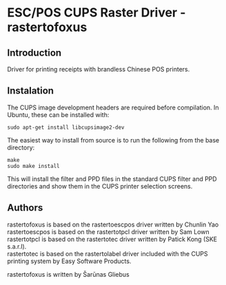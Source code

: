 # ESC/POS CUPS Raster Driver - rastertofoxus

## Introduction

Driver for printing receipts with brandless Chinese POS printers.

## Instalation

The CUPS image development headers are required before compilation. In Ubuntu, these can be installed with:

    sudo apt-get install libcupsimage2-dev

The easiest way to install from source is to run the following from the base directory:

    make
    sudo make install

This will install the filter and PPD files in the standard CUPS filter and PPD directories
and show them in the CUPS printer selection screens.


## Authors

rastertofoxus is based on the rastertoescpos driver written by Chunlin Yao  
rastertoescpos is based on the rastertotpcl driver written by Sam Lown  
rastertotpcl is based on the rastertotec driver written by Patick Kong (SKE s.a.r.l).  
rastertotec is based on the rastertolabel driver included with the CUPS printing system by Easy Software Products.  

rastertofoxus is written by Šarūnas Gliebus
